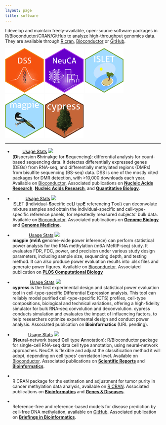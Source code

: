 ```yaml
---
layout: page
title: software
---
```



I develop and maintain freely-available, open-source software packages in R/Bioconductor/CRAN/GitHub to analyze high-throughput genomics 
data. They are available through [R cran](https://cran.r-project.org/), [Bioconductor](https://www.bioconductor.org/) 
or [GitHub](https://github.com/haoharryfeng). 


<p float="left">
  <img src="./assets/pics/DSS_hex.png" width="125" height="144" />
  <img src="./assets/pics/NeuCA_hex.png" width="125" height="144" />
 	<img src="./assets/pics/ISLET_hex.png" width="125" height="144" />
 	 	<img src="./assets/pics/magpie_hex.png" width="125" height="144" />
 	 	 	 	<img src="./assets/pics/cypress_hex.png" width="125" height="144" />
<!--   		<img src="/img3.png" width="100" /> 	-->
</p>

---------------


- <a style="color: white;" class="btn btn-primary" href="https://bioconductor.org/packages/release/bioc/html/DSS.html">DSS</a> 
  <a style="color: black;" class="btn" href="http://bioconductor.org/packages/stats/bioc/DSS/">Usage Stats</a> 
  <img src="https://bioconductor.org/shields/years-in-bioc/DSS.svg"><br/>
  (**D**ispersion **S**hrinakge for **S**equencing): differential analysis for 
  count-based sequencing data. It detectes differentially expressed genes (DEGs) from RNA-seq, and differentially methylated regions (DMRs) from 
  bisulfite sequencing (BS-seq) data. DSS is one of the mostly cited packages for DMR detection, with >10,000 downloads each year. Available on [Bioconductor](https://bioconductor.org/packages/release/bioc/html/DSS.html). Associated publications on [**Nucleic Acids Research**](https://academic.oup.com/nar/article/42/8/e69/1074350), [**Nucleic Acids Research**](https://academic.oup.com/nar/article/43/21/e141/2468097), and [**Quantitative Biology**](https://onlinelibrary.wiley.com/doi/10.1007/s40484-019-0183-8). 

- <a  style="color: white;" class="btn btn-primary" href="https://www.bioconductor.org/packages/ISLET/">ISLET</a>
  <a style="color: black;" class="btn" href="http://bioconductor.org/packages/stats/bioc/ISLET/">Usage Stats</a> 
  <img src="https://bioconductor.org/shields/years-in-bioc/ISLET.svg"><br/>
  ISLET (**I**ndividual-**S**pecific ce**L**l typ**E** referencing **T**ool) can deconvolute mixture samples and obtain the individual-specific and cell-type-specific reference panels, for repeatedly measured subjects' bulk data. Available on [Bioconductor](https://www.bioconductor.org/packages/ISLET/). Associated publications on [**Genome Biology**](https://genomebiology.biomedcentral.com/articles/10.1186/s13059-023-03014-8) and [**Genome Medicine**](https://genomemedicine.biomedcentral.com/articles/10.1186/s13073-024-01338-z).
				       
- <a  style="color: white;" class="btn btn-primary" href="https://www.bioconductor.org/packages/magpie/">magpie</a>
  <a style="color: black;" class="btn" href="http://bioconductor.org/packages/stats/bioc/magpie/">Usage Stats</a> 
  <img src="https://bioconductor.org/shields/years-in-bioc/magpie.svg"><br/>
  **magpie** (**m**6**A** **g**enome-wide **p**ower **i**nf**e**rence) can perform statistical power analysis for the RNA methylation (m6A MeRIP-seq) study. It evaluates FDR, FDC, power, and precision under various study design parameters, including sample size, sequencing depth, and testing method. It can also produce power evaluation results into .xlsx files and generate power figures. Available on [Bioconductor](https://www.bioconductor.org/packages/magpie/). Associated publication on [**PLOS Computational Biology**](https://journals.plos.org/ploscompbiol/article?id=10.1371/journal.pcbi.1011875) 

- <a  style="color: white;" class="btn btn-primary" href="https://www.bioconductor.org/packages/cypress/">cypress</a>
  <a style="color: black;" class="btn" href="http://bioconductor.org/packages/stats/bioc/cypress/">Usage Stats</a> 
  <img src="https://bioconductor.org/shields/years-in-bioc/cypress.svg"><br/>
  **cypress**  is the first experimental design and statistical power evaluation tool in cell-type-specific Differential Expression analysis. This tool can reliably model purified cell-type-specific (CTS) profiles, cell-type compositions, biological and technical variations, offering a high-fidelity simulator for bulk RNA-seq convolution and deconvolution. cypress conducts simulation and evaluates the impact of influencing factors, to help researchers optimize experimental design and conduct power analysis. Associated publication on **Bioinformatics** (URL pending).

- <a  style="color: white;" class="btn btn-primary" href="https://bioconductor.org/packages/NeuCA/">NeuCA</a>
  <a style="color: black;" class="btn" href="http://bioconductor.org/packages/stats/bioc/NeuCA/">Usage Stats</a> 
  <img src="https://bioconductor.org/shields/years-in-bioc/NeuCA.svg"><br/>
  (**Neu**ral-network based **C**ell type **A**nnotation): R/Bioconductor package for single-cell RNA-seq data cell type annotation, using neural-network approaches. NeuCA is flexible and adjust the classification method it will adopt, depending on cell types' correlation level. Available on [Bioconductor](https://bioconductor.org/packages/NeuCA/). Associated publications on [**Scientific Reports**](https://www.nature.com/articles/s41598-021-04473-4) and [**Bioinformatics**](https://academic.oup.com/bioinformatics/article/38/8/2361/6530279).
           
- <a  style="color: white;" class="btn btn-primary" href="https://CRAN.R-project.org/package=InfiniumPurify">InfiniumPurify</a><br/> 
  R CRAN package for the estimation and adjustment for tumor purity in cancer methylation data analysis, available on [R CRAN](https://CRAN.R-project.org/package=InfiniumPurify). Associated publications on [**Bioinformatics**](https://academic.oup.com/bioinformatics/article/33/17/2651/3796398) and [**Genes &amp; Diseases**](https://www.sciencedirect.com/science/article/pii/S2352304218300163). 
		    
- <a  style="color: white;" class="btn btn-primary" href="https://github.com/haoharryfeng/cfDNAmethy">cfDNAmethy</a><br/> 
  Reference-free and reference-based models for disease prediction by cell-free DNA methylation, available on [GitHub](https://github.com/haoharryfeng/cfDNAmethy). Associated publication on [**Briefings in Bioinformatics**](https://academic.oup.com/bib/article/20/2/585/4973009). 

